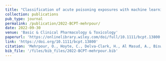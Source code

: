 ```yaml
---
title: "Classification of acute poisoning exposures with machine learning models derived from the National Poison Data System"
collection: publications
pub_type: journal
permalink: /publication/2022-BCPT-mehrpour/
date: 2022-09-30
venue: 'Basic & Clinical Pharmacology & Toxicology'
paperurl: 'https://onlinelibrary.wiley.com/doi/full/10.1111/bcpt.13800'
link: 'https://doi.org/10.1111/bcpt.13800'
citation: 'Mehrpour, O., Hoyte, C., Delva‐Clark, H., Al Masud, A., Biswas, A., Schimmel, J., ... & Goss, F. (2022). Classification of acute poisoning exposures with machine learning models derived from the National Poison Data System. Basic & Clinical Pharmacology & Toxicology, 131(6), 566-574.'
bib_file: '/files/bib_files/2022-BCPT-mehrpour.bib'
---
```


